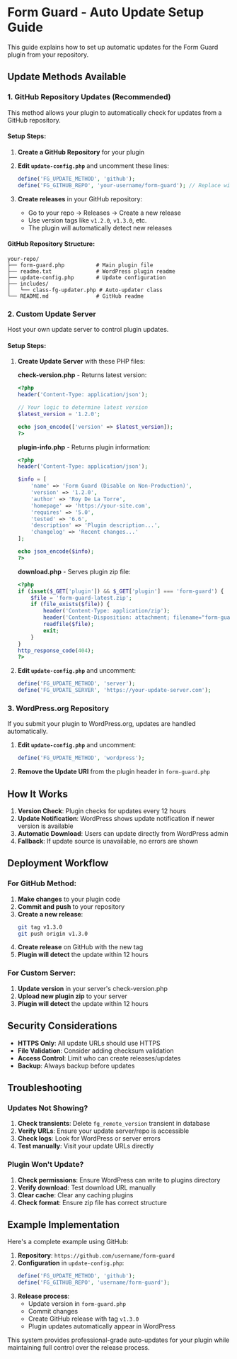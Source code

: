 # Form Guard - Auto Update Setup Guide

This guide explains how to set up automatic updates for the Form Guard plugin from your repository.

## Update Methods Available

### 1. GitHub Repository Updates (Recommended)

This method allows your plugin to automatically check for updates from a GitHub repository.

#### Setup Steps:

1. **Create a GitHub Repository** for your plugin
2. **Edit `update-config.php`** and uncomment these lines:
   ```php
   define('FG_UPDATE_METHOD', 'github');
   define('FG_GITHUB_REPO', 'your-username/form-guard'); // Replace with your repo
   ```

3. **Create releases** in your GitHub repository:
   - Go to your repo → Releases → Create a new release
   - Use version tags like `v1.2.0`, `v1.3.0`, etc.
   - The plugin will automatically detect new releases

#### GitHub Repository Structure:
```
your-repo/
├── form-guard.php          # Main plugin file
├── readme.txt              # WordPress plugin readme
├── update-config.php       # Update configuration
├── includes/
│   └── class-fg-updater.php # Auto-updater class
└── README.md               # GitHub readme
```

### 2. Custom Update Server

Host your own update server to control plugin updates.

#### Setup Steps:

1. **Create Update Server** with these PHP files:

   **check-version.php** - Returns latest version:
   ```php
   <?php
   header('Content-Type: application/json');
   
   // Your logic to determine latest version
   $latest_version = '1.2.0';
   
   echo json_encode(['version' => $latest_version]);
   ?>
   ```

   **plugin-info.php** - Returns plugin information:
   ```php
   <?php
   header('Content-Type: application/json');
   
   $info = [
       'name' => 'Form Guard (Disable on Non-Production)',
       'version' => '1.2.0',
       'author' => 'Roy De La Torre',
       'homepage' => 'https://your-site.com',
       'requires' => '5.0',
       'tested' => '6.6',
       'description' => 'Plugin description...',
       'changelog' => 'Recent changes...'
   ];
   
   echo json_encode($info);
   ?>
   ```

   **download.php** - Serves plugin zip file:
   ```php
   <?php
   if (isset($_GET['plugin']) && $_GET['plugin'] === 'form-guard') {
       $file = 'form-guard-latest.zip';
       if (file_exists($file)) {
           header('Content-Type: application/zip');
           header('Content-Disposition: attachment; filename="form-guard.zip"');
           readfile($file);
           exit;
       }
   }
   http_response_code(404);
   ?>
   ```

2. **Edit `update-config.php`** and uncomment:
   ```php
   define('FG_UPDATE_METHOD', 'server');
   define('FG_UPDATE_SERVER', 'https://your-update-server.com');
   ```

### 3. WordPress.org Repository

If you submit your plugin to WordPress.org, updates are handled automatically.

1. **Edit `update-config.php`** and uncomment:
   ```php
   define('FG_UPDATE_METHOD', 'wordpress');
   ```

2. **Remove the Update URI** from the plugin header in `form-guard.php`

## How It Works

1. **Version Check**: Plugin checks for updates every 12 hours
2. **Update Notification**: WordPress shows update notification if newer version is available
3. **Automatic Download**: Users can update directly from WordPress admin
4. **Fallback**: If update source is unavailable, no errors are shown

## Deployment Workflow

### For GitHub Method:

1. **Make changes** to your plugin code
2. **Commit and push** to your repository
3. **Create a new release**:
   ```bash
   git tag v1.3.0
   git push origin v1.3.0
   ```
4. **Create release** on GitHub with the new tag
5. **Plugin will detect** the update within 12 hours

### For Custom Server:

1. **Update version** in your server's check-version.php
2. **Upload new plugin zip** to your server
3. **Plugin will detect** the update within 12 hours

## Security Considerations

- **HTTPS Only**: All update URLs should use HTTPS
- **File Validation**: Consider adding checksum validation
- **Access Control**: Limit who can create releases/updates
- **Backup**: Always backup before updates

## Troubleshooting

### Updates Not Showing?

1. **Check transients**: Delete `fg_remote_version` transient in database
2. **Verify URLs**: Ensure your update server/repo is accessible
3. **Check logs**: Look for WordPress or server errors
4. **Test manually**: Visit your update URLs directly

### Plugin Won't Update?

1. **Check permissions**: Ensure WordPress can write to plugins directory
2. **Verify download**: Test download URL manually
3. **Clear cache**: Clear any caching plugins
4. **Check format**: Ensure zip file has correct structure

## Example Implementation

Here's a complete example using GitHub:

1. **Repository**: `https://github.com/username/form-guard`
2. **Configuration** in `update-config.php`:
   ```php
   define('FG_UPDATE_METHOD', 'github');
   define('FG_GITHUB_REPO', 'username/form-guard');
   ```
3. **Release process**:
   - Update version in `form-guard.php`
   - Commit changes
   - Create GitHub release with tag `v1.3.0`
   - Plugin updates automatically appear in WordPress

This system provides professional-grade auto-updates for your plugin while maintaining full control over the release process.